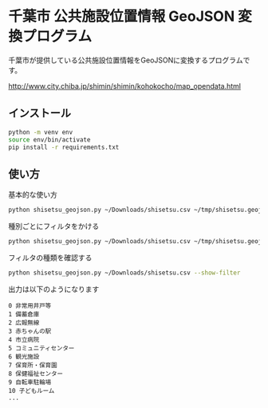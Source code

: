 # 千葉市 公共施設位置情報 GeoJSON 変換プログラム

千葉市が提供している公共施設位置情報をGeoJSONに変換するプログラムです。

http://www.city.chiba.jp/shimin/shimin/kohokocho/map_opendata.html

## インストール

```bash
python -m venv env
source env/bin/activate
pip install -r requirements.txt
```

## 使い方

基本的な使い方

```bash
python shisetsu_geojson.py ~/Downloads/shisetsu.csv ~/tmp/shisetsu.geojson
```

種別ごとにフィルタをかける

```bash
python shisetsu_geojson.py ~/Downloads/shisetsu.csv ~/tmp/shisetsu.geojson --filter 11
```

フィルタの種類を確認する

```bash
python shisetsu_geojson.py ~/Downloads/shisetsu.csv --show-filter
```

出力は以下のようになります

```
0 非常用井戸等
1 備蓄倉庫
2 広報無線
3 赤ちゃんの駅
4 市立病院
5 コミュニティセンター
6 観光施設
7 保育所・保育園
8 保健福祉センター
9 自転車駐輪場
10 子どもルーム
...
```
